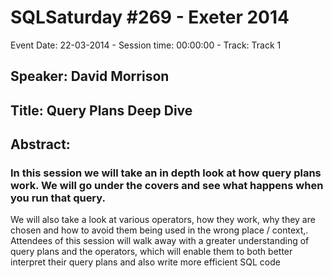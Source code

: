 # SQLSaturday #269 - Exeter 2014
Event Date: 22-03-2014 - Session time: 00:00:00 - Track: Track 1
## Speaker: David Morrison
## Title: Query Plans Deep Dive
## Abstract:
### In this session we will take an in depth look at how query plans work. We will go under the covers and see what happens when you run that query. 
We will also take a look at various operators, how they work, why they are chosen and how to avoid them being used in the wrong place / context,.
Attendees of this session will walk away with a greater understanding of query plans and the operators, which will enable them to both better interpret their query plans and also write more efficient SQL code
